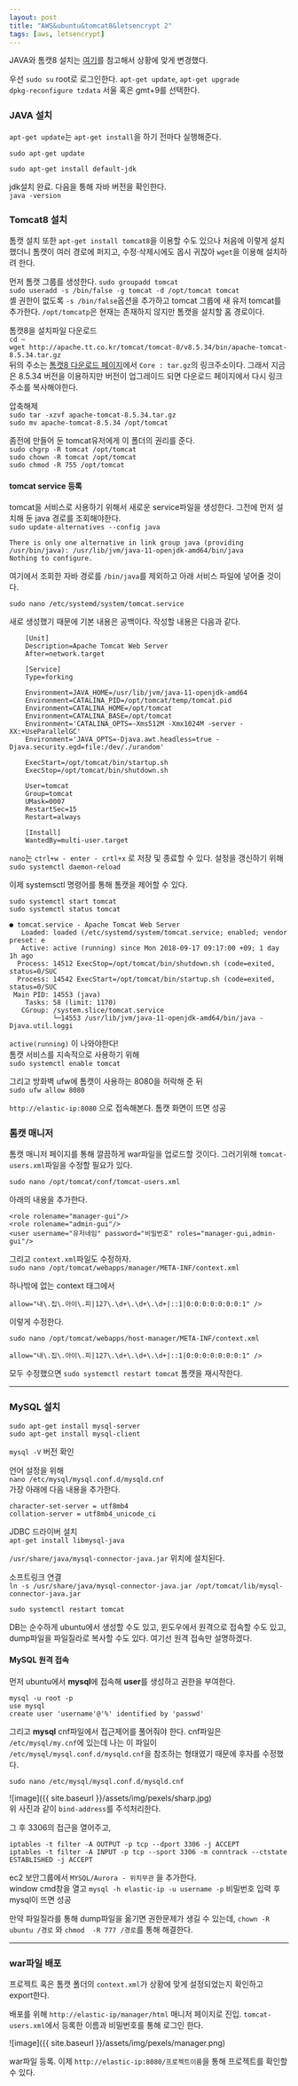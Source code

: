 ```yaml
---
layout: post
title: "AWS&ubuntu&tomcat8&letsencrypt 2"
tags: [aws, letsencrypt]
---
```


JAVA와 톰캣8 설치는 [여기](https://devops.profitbricks.com/tutorials/how-to-install-and-configure-tomcat-8-on-ubuntu-1604/)를 참고해서 상황에 맞게 변경했다.


우선 `sudo su` root로 로그인한다. `apt-get update`, `apt-get upgrade`  
`dpkg-reconfigure tzdata` 서울 혹은 gmt+9를 선택한다.

### JAVA 설치

`apt-get update`는 `apt-get install`을 하기 전마다 실행해준다.  

`sudo apt-get update`  

`sudo apt-get install default-jdk`  

jdk설치 완료. 다음을 통해 자바 버전을 확인한다.  
`java -version`


### Tomcat8 설치

톰캣 설치 또한 `apt-get install tomcat8`을 이용할 수도 있으나 처음에 이렇게 설치했더니 톰캣이 여러 경로에 퍼지고, 수정·삭제시에도 몹시 귀찮아 `wget`을 이용해 설치하려 한다.  

먼저 톰캣 그룹를 생성한다.  `sudo groupadd tomcat`  
`sudo useradd -s /bin/false -g tomcat -d /opt/tomcat tomcat`  
셸 권한이 없도록 `-s /bin/false`옵션을 추가하고 tomcat 그룹에 새 유저 tomcat를 추가한다. `/opt/tomcatp`은 현재는 존재하지 않지만 톰캣을 설치할 홈 경로이다.  

톰캣8을 설치파일 다운로드  
`cd ~`  
`wget http://apache.tt.co.kr/tomcat/tomcat-8/v8.5.34/bin/apache-tomcat-8.5.34.tar.gz`  
뒤의 주소는 [톰캣8 다운로드 페이지](http://tomcat.apache.org/download-80.cgi)에서 `Core : tar.gz`의 링크주소이다. 그래서 지금은 8.5.34 버전을 이용하지만 버전이 업그레이드 되면 다운로드 페이지에서 다시 링크주소를 복사해야한다.  

압축해제  
`sudo tar -xzvf apache-tomcat-8.5.34.tar.gz`  
`sudo mv apache-tomcat-8.5.34 /opt/tomcat`

좀전에 만들어 둔 tomcat유저에게 이 폴더의 권리를 준다.  
`sudo chgrp -R tomcat /opt/tomcat`  
`sudo chown -R tomcat /opt/tomcat`  
`sudo chmod -R 755 /opt/tomcat`  

#### tomcat service 등록
tomcat을 서비스로 사용하기 위해서 새로운 service파일을 생성한다. 그전에 먼저 설치해 둔 java 경로를 조회해야한다.  
`sudo update-alternatives --config java`  
```
There is only one alternative in link group java (providing /usr/bin/java): /usr/lib/jvm/java-11-openjdk-amd64/bin/java
Nothing to configure.

```
여기에서 조회한 자바 경로를 `/bin/java`를 제외하고 아래 서비스 파일에 넣어줄 것이다.  

`sudo nano /etc/systemd/system/tomcat.service`  

새로 생성했기 때문에 기본 내용은 공백이다. 작성할 내용은 다음과 같다.  
```
    [Unit]  
    Description=Apache Tomcat Web Server  
    After=network.target  

    [Service]  
    Type=forking  

    Environment=JAVA_HOME=/usr/lib/jvm/java-11-openjdk-amd64  
    Environment=CATALINA_PID=/opt/tomcat/temp/tomcat.pid  
    Environment=CATALINA_HOME=/opt/tomcat  
    Environment=CATALINA_BASE=/opt/tomcat  
    Environment='CATALINA_OPTS=-Xms512M -Xmx1024M -server -XX:+UseParallelGC'  
    Environment='JAVA_OPTS=-Djava.awt.headless=true -Djava.security.egd=file:/dev/./urandom'  

    ExecStart=/opt/tomcat/bin/startup.sh  
    ExecStop=/opt/tomcat/bin/shutdown.sh  

    User=tomcat  
    Group=tomcat  
    UMask=0007  
    RestartSec=15  
    Restart=always  

    [Install]  
    WantedBy=multi-user.target  
```
`nano`는 `ctrl+w - enter - crtl+x` 로 저장 및 종료할 수 있다.
설정을 갱신하기 위해 `sudo systemctl daemon-reload`  

이제 systemsctl 명령어를 통해 톰캣을 제어할 수 있다.  

`sudo systemctl start tomcat`  
`sudo systemctl status tomcat`  
```
● tomcat.service - Apache Tomcat Web Server
   Loaded: loaded (/etc/systemd/system/tomcat.service; enabled; vendor preset: e
   Active: active (running) since Mon 2018-09-17 09:17:00 +09; 1 day 1h ago
  Process: 14512 ExecStop=/opt/tomcat/bin/shutdown.sh (code=exited, status=0/SUC
  Process: 14542 ExecStart=/opt/tomcat/bin/startup.sh (code=exited, status=0/SUC
 Main PID: 14553 (java)
    Tasks: 58 (limit: 1170)
   CGroup: /system.slice/tomcat.service
           └─14553 /usr/lib/jvm/java-11-openjdk-amd64/bin/java -Djava.util.loggi
```

`active(running)` 이 나와야한다!  
톰캣 서비스를 지속적으로 사용하기 위해  
`sudo systemctl enable tomcat`  

그리고 방화벽 ufw에 톰캣이 사용하는 8080을 허락해 준 뒤  
`sudo ufw allow 8080`  

`http://elastic-ip:8080` 으로 접속해본다. 톰캣 화면이 뜨면 성공  

### 톰캣 매니저
톰캣 매니저 페이지를 통해 깔끔하게 war파일을 업로드할 것이다. 그러기위해 `tomcat-users.xml`파일을 수정할 필요가 있다.  

`sudo nano /opt/tomcat/conf/tomcat-users.xml`  

아래의 내용을 추가한다.  
```
<role rolename="manager-gui"/>
<role rolename="admin-gui"/>
<user username="유저네임" password="비밀번호" roles="manager-gui,admin-gui"/>
```
그리고 `context.xml`파일도 수정하자.  
`sudo nano /opt/tomcat/webapps/manager/META-INF/context.xml`  

하나밖에 없는 context 태그에서  
```
allow="내\.집\.아이\.피|127\.\d+\.\d+\.\d+|::1|0:0:0:0:0:0:0:1" />
```  
이렇게 수정한다.  


`sudo nano /opt/tomcat/webapps/host-manager/META-INF/context.xml`  
```
allow="내\.집\.아이\.피|127\.\d+\.\d+\.\d+|::1|0:0:0:0:0:0:0:1" />
```  

모두 수정했으면 `sudo systemctl restart tomcat` 톰캣을 재시작한다.  


- - -


### MySQL 설치
`sudo apt-get install mysql-server`  
`sudo apt-get install mysql-client`  

`mysql -V` 버전 확인  

언어 설정을 위해  
`nano /etc/mysql/mysql.conf.d/mysqld.cnf`  
가장 아래에 다음 내용을 추가한다.  
```
character-set-server = utf8mb4
collation-server = utf8mb4_unicode_ci
```

JDBC 드라이버 설치  
`apt-get install libmysql-java`  

`/usr/share/java/mysql-connector-java.jar` 위치에 설치된다.  

소프트링크 연결  
`ln -s /usr/share/java/mysql-connector-java.jar /opt/tomcat/lib/mysql-connector-java.jar`  

`sudo systemctl restart tomcat`  

DB는 순수하게 ubuntu에서 생성할 수도 있고, 윈도우에서 원격으로 접속할 수도 있고, dump파일을 파일질라로 복사할 수도 있다. 여기선 원격 접속만 설명하겠다.  

#### MySQL 원격 접속
먼저 ubuntu에서 **mysql**에 접속해 **user**를 생성하고 권한을 부여한다.  
```
mysql -u root -p
use mysql
create user 'username'@'%' identified by 'passwd'
```
그리고 **mysql** cnf파일에서 접근제어를 풀어줘야 한다. cnf파일은 `/etc/mysql/my.cnf`에 있는데 나는 이 파일이 `/etc/mysql/mysql.conf.d/mysqld.cnf`을 참조하는 형태였기 때문에 후자를 수정했다.  
```
sudo nano /etc/mysql/mysql.conf.d/mysqld.cnf
```
![image]({{ site.baseurl }}/assets/img/pexels/sharp.jpg)  
위 사진과 같이 `bind-address`를 주석처리한다.  

그 후 3306의 접근을 열어주고,
```
iptables -t filter -A OUTPUT -p tcp --dport 3306 -j ACCEPT
iptables -t filter -A INPUT -p tcp --sport 3306 -m conntrack --ctstate ESTABLISHED -j ACCEPT
```

ec2 보안그룹에서 `MYSQL/Aurora - 위치무관` 을 추가한다.  
window cmd창을 열고 `mysql -h elastic-ip -u username -p` 비밀번호 입력 후 mysql이 뜨면 성공  


만약 파일질라를 통해 dump파일을 옮기면 권한문제가 생길 수 있는데, `chown -R ubuntu /경로` 와 `chmod  -R 777 /경로`를 통해 해결한다.



- - -


### war파일 배포

프로젝트 혹은 톰캣 폴더의 `context.xml`가 상황에 맞게 설정되었는지 확인하고 export한다.

배포를 위해 `http://elastic-ip/manager/html` 매니저 페이지로 진입. `tomcat-users.xml`에서 등록한 이름과 비밀번호를 통해 로그인 한다.  

![image]({{ site.baseurl }}/assets/img/pexels/manager.png)  

war파일 등록. 이제 `http://elastic-ip:8080/프로젝트이름`을 통해 프로젝트를 확인할 수 있다.
